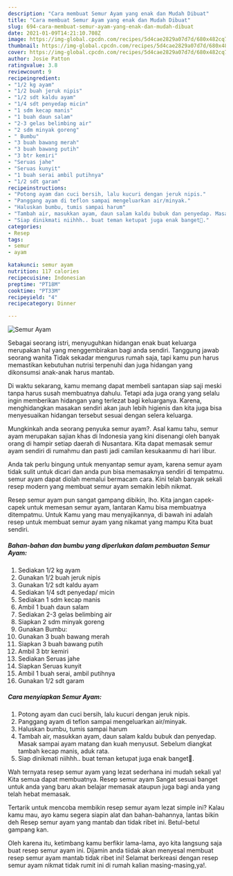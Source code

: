 ```yaml
---
description: "Cara membuat Semur Ayam yang enak dan Mudah Dibuat"
title: "Cara membuat Semur Ayam yang enak dan Mudah Dibuat"
slug: 694-cara-membuat-semur-ayam-yang-enak-dan-mudah-dibuat
date: 2021-01-09T14:21:10.708Z
image: https://img-global.cpcdn.com/recipes/5d4cae2829a07d7d/680x482cq70/semur-ayam-foto-resep-utama.jpg
thumbnail: https://img-global.cpcdn.com/recipes/5d4cae2829a07d7d/680x482cq70/semur-ayam-foto-resep-utama.jpg
cover: https://img-global.cpcdn.com/recipes/5d4cae2829a07d7d/680x482cq70/semur-ayam-foto-resep-utama.jpg
author: Josie Patton
ratingvalue: 3.8
reviewcount: 9
recipeingredient:
- "1/2 kg ayam"
- "1/2 buah jeruk nipis"
- "1/2 sdt kaldu ayam"
- "1/4 sdt penyedap micin"
- "1 sdm kecap manis"
- "1 buah daun salam"
- "2-3 gelas belimbing air"
- "2 sdm minyak goreng"
- " Bumbu"
- "3 buah bawang merah"
- "3 buah bawang putih"
- "3 btr kemiri"
- "Seruas jahe"
- "Seruas kunyit"
- "1 buah serai ambil putihnya"
- "1/2 sdt garam"
recipeinstructions:
- "Potong ayam dan cuci bersih, lalu kucuri dengan jeruk nipis."
- "Panggang ayam di teflon sampai mengeluarkan air/minyak."
- "Haluskan bumbu, tumis sampai harum"
- "Tambah air, masukkan ayam, daun salam kaldu bubuk dan penyedap. Masak sampai ayam matang dan kuah menyusut. Sebelum diangkat tambah kecap manis, aduk rata."
- "Siap dinikmati niihhh.. buat teman ketupat juga enak banget🍛."
categories:
- Resep
tags:
- semur
- ayam

katakunci: semur ayam 
nutrition: 117 calories
recipecuisine: Indonesian
preptime: "PT18M"
cooktime: "PT33M"
recipeyield: "4"
recipecategory: Dinner

---
```



![Semur Ayam](https://img-global.cpcdn.com/recipes/5d4cae2829a07d7d/680x482cq70/semur-ayam-foto-resep-utama.jpg)

Sebagai seorang istri, menyuguhkan hidangan enak buat keluarga merupakan hal yang menggembirakan bagi anda sendiri. Tanggung jawab seorang  wanita Tidak sekadar mengurus rumah saja, tapi kamu pun harus memastikan kebutuhan nutrisi terpenuhi dan juga hidangan yang dikonsumsi anak-anak harus mantab.

Di waktu  sekarang, kamu memang dapat membeli santapan siap saji meski tanpa harus susah membuatnya dahulu. Tetapi ada juga orang yang selalu ingin memberikan hidangan yang terlezat bagi keluarganya. Karena, menghidangkan masakan sendiri akan jauh lebih higienis dan kita juga bisa menyesuaikan hidangan tersebut sesuai dengan selera keluarga. 



Mungkinkah anda seorang penyuka semur ayam?. Asal kamu tahu, semur ayam merupakan sajian khas di Indonesia yang kini disenangi oleh banyak orang di hampir setiap daerah di Nusantara. Kita dapat memasak semur ayam sendiri di rumahmu dan pasti jadi camilan kesukaanmu di hari libur.

Anda tak perlu bingung untuk menyantap semur ayam, karena semur ayam tidak sulit untuk dicari dan anda pun bisa memasaknya sendiri di tempatmu. semur ayam dapat diolah memalui bermacam cara. Kini telah banyak sekali resep modern yang membuat semur ayam semakin lebih nikmat.

Resep semur ayam pun sangat gampang dibikin, lho. Kita jangan capek-capek untuk memesan semur ayam, lantaran Kamu bisa membuatnya ditempatmu. Untuk Kamu yang mau menyajikannya, di bawah ini adalah resep untuk membuat semur ayam yang nikamat yang mampu Kita buat sendiri.

<!--inarticleads1-->

##### Bahan-bahan dan bumbu yang diperlukan dalam pembuatan Semur Ayam:

1. Sediakan 1/2 kg ayam
1. Gunakan 1/2 buah jeruk nipis
1. Gunakan 1/2 sdt kaldu ayam
1. Sediakan 1/4 sdt penyedap/ micin
1. Sediakan 1 sdm kecap manis
1. Ambil 1 buah daun salam
1. Sediakan 2-3 gelas belimbing air
1. Siapkan 2 sdm minyak goreng
1. Gunakan  Bumbu:
1. Gunakan 3 buah bawang merah
1. Siapkan 3 buah bawang putih
1. Ambil 3 btr kemiri
1. Sediakan Seruas jahe
1. Siapkan Seruas kunyit
1. Ambil 1 buah serai, ambil putihnya
1. Gunakan 1/2 sdt garam




<!--inarticleads2-->

##### Cara menyiapkan Semur Ayam:

1. Potong ayam dan cuci bersih, lalu kucuri dengan jeruk nipis.
1. Panggang ayam di teflon sampai mengeluarkan air/minyak.
1. Haluskan bumbu, tumis sampai harum
1. Tambah air, masukkan ayam, daun salam kaldu bubuk dan penyedap. Masak sampai ayam matang dan kuah menyusut. Sebelum diangkat tambah kecap manis, aduk rata.
1. Siap dinikmati niihhh.. buat teman ketupat juga enak banget🍛.




Wah ternyata resep semur ayam yang lezat sederhana ini mudah sekali ya! Kita semua dapat membuatnya. Resep semur ayam Sangat sesuai banget untuk anda yang baru akan belajar memasak ataupun juga bagi anda yang telah hebat memasak.

Tertarik untuk mencoba membikin resep semur ayam lezat simple ini? Kalau kamu mau, ayo kamu segera siapin alat dan bahan-bahannya, lantas bikin deh Resep semur ayam yang mantab dan tidak ribet ini. Betul-betul gampang kan. 

Oleh karena itu, ketimbang kamu berfikir lama-lama, ayo kita langsung saja buat resep semur ayam ini. Dijamin anda tiidak akan menyesal membuat resep semur ayam mantab tidak ribet ini! Selamat berkreasi dengan resep semur ayam nikmat tidak rumit ini di rumah kalian masing-masing,ya!.

